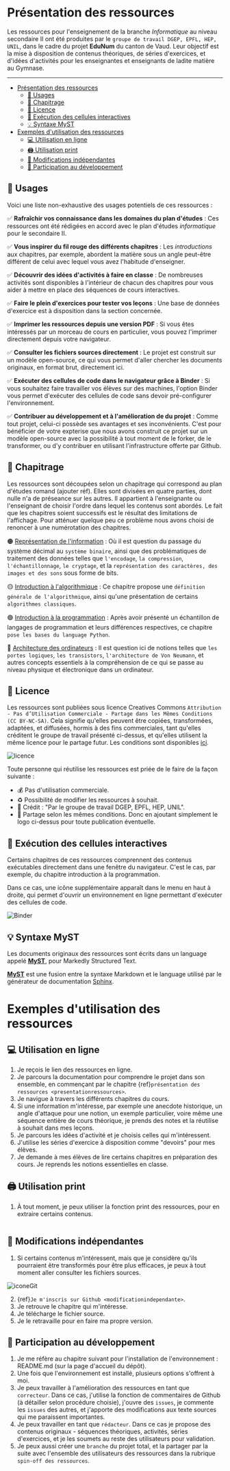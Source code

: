 # Présentation des ressources

Les ressources pour l'enseignement de la branche *Informatique* au niveau secondaire II ont été produites par le `groupe de travail DGEP, EPFL, HEP, UNIL`, dans le cadre du projet **EduNum** du canton de Vaud. Leur objectif est la mise à disposition de contenus théoriques, de séries d'exercices, et d'idées d'activités pour les enseignantes et enseignants de ladite matière au Gymnase. 

---

- [Présentation des ressources](#présentation-des-ressources)
  - [:dart: Usages](#dart-usages)
  - [:file_folder: Chapitrage](#file_folder-chapitrage)
  - [:pencil: Licence](#pencil-licence)
  - [:rocket: Exécution des cellules interactives](#rocket-exécution-des-cellules-interactives)
  - [:bulb: Syntaxe MyST](#bulb-syntaxe-myst)
- [Exemples d'utilisation des ressources](#exemples-dutilisation-des-ressources)
  - [:computer:	Utilisation en ligne](#computer-utilisation-en-ligne)
  - [:printer: Utilisation print](#printer-utilisation-print)
  - [:key: Modifications indépendantes](#key-modifications-indépendantes)
  - [:dna: Participation au développement](#dna-participation-au-développement)
  

## :dart: Usages 

Voici une liste non-exhaustive des usages potentiels de ces ressources : 

:white_check_mark: **Rafraîchir vos connaissance dans les domaines du plan d'études**
: Ces ressources ont été rédigées en accord avec le plan d'études *informatique* pour le secondaire II. 

:white_check_mark: **Vous inspirer du fil rouge des différents chapitres**
: Les *introductions* aux chapitres, par exemple, abordent la matière sous un angle peut-être différent de celui avec lequel vous avez l'habitude d'enseigner. 

:white_check_mark: **Découvrir des idées d'activités à faire en classe**
: De nombreuses activités sont disponibles à l'intérieur de chacun des chapitres pour vous aider à mettre en place des séquences de cours interactives. 

:white_check_mark: **Faire le plein d'exercices pour tester vos leçons**
: Une base de données d'exercice est à disposition dans la section concernée. 

:white_check_mark: **Imprimer les ressources depuis une version PDF**
: Si vous êtes intéressés par un morceau de cours en particulier, vous pouvez l'imprimer directement depuis votre navigateur. 

:white_check_mark: **Consulter les fichiers sources directement**
: Le projet est construit sur un modèle open-source, ce qui vous permet d'aller chercher les documents originaux, en format brut, directement ici. 

:white_check_mark: **Exécuter des cellules de code dans le navigateur grâce à Binder**
: Si vous souhaitez faire travailler vos élèves sur des machines, l'option Binder vous permet d'exécuter des cellules de code sans devoir pré-configurer l'environnement. 

:white_check_mark: **Contribuer au développement et à l'amélioration de du projet**
: Comme tout projet, celui-ci possède ses avantages et ses inconvénients. C'est pour bénéficier de votre expterise que nous avons construit ce projet sur un modèle open-source avec la possibilité à tout moment de le forker, de le transformer, ou d'y contribuer en utilisant l'infrastructure offerte par Github. 

## :file_folder: Chapitrage

Les ressources sont découpées selon un chapitrage qui correspond au plan d'études romand (ajouter réf). Elles sont divisées en quatre parties, dont nulle n'a de préseance sur les autres. Il appartient à l'enseignante ou l'enseignant de choisir l'ordre dans lequel les contenus sont abordés. Le fait que les chapitres soient successifs est le résultat des limitations de l'affichage. Pour atténuer quelque peu ce problème nous avons choisi de renoncer à une numérotation des chapitres. 

🟠 [Représentation de l'information](theme/representation-information/eleve.md)
: Où il est question du passage du système décimal au `système binaire`, ainsi que des problématiques de traitement des données telles que `l'encodage`, `la compression`, `l'échantillonnage`, `le cryptage`, et la `représentation des caractères, des images et des sons` sous forme de bits. 

🟡 [Introduction à l'algorithmique](content/theme/introduction-algorithmique)
: Ce chapitre propose une `définition générale de l'algorithmique`, ainsi qu'une présentation de certains `algorithmes classiques`. 

🟢 [Introduction à la programmation](content/theme/introduction-programmation)
: Après avoir présenté un échantillon de langages de programmation et leurs différences respectives, ce chapitre `pose les bases du language Python`. 

🔵 [Architecture des ordinateurs](content/theme/architecture-ordinateurs)
: Il est question ici de notions telles que `les portes logiques`, `les transistors`, `l'architecture de Von Neumann`, et autres concepts essentiels à la compréhension de ce qui se passe au niveau physique et électronique dans un ordinateur.

## :pencil: Licence

Les ressources sont publiées sous licence Creatives Commons `Attribution - Pas d’Utilisation Commerciale - Partage dans les Mêmes Conditions (CC BY-NC-SA)`. Cela signifie qu'elles peuvent être copiées, transformées, adaptées, et diffusées, hormis à des fins commerciales, tant qu'elles créditent le groupe de travail présenté ci-dessus, et qu'elles utilisent la même licence pour le partage futur. Les conditions sont disponibles [ici](https://creativecommons.org/licenses/?lang=fr). 

![licence](.../content/demostests/edito/images/presentation/by-nc-sa.png)

Toute personne qui réutilise les ressources est priée de le faire de la façon suivante : 

* 💰 Pas d'utilisation commerciale. 
* ♻️ Possibilité de modifier les ressources à souhait. 
* 📗 Crédit : "Par le groupe de travail DGEP, EPFL, HEP, UNIL". 
* 🤝 Partage selon les mêmes conditions. Donc en ajoutant simplement le logo ci-dessus pour toute publication éventuelle. 

## :rocket: Exécution des cellules interactives

Certains chapitres de ces ressources comprennent des contenus exécutables directement dans une fenêtre du navigateur. C'est le cas, par exemple, du chapitre introduction à la programmation. 

Dans ce cas, une icône supplémentaire apparaît dans le menu en haut à droite, qui permet d'ouvrir un environnement en ligne permettant d'exécuter des cellules de code. 

![Binder](images/presentation/iconebinder.png)

## :bulb: Syntaxe MyST

Les documents originaux des ressources sont écrits dans un language appelé [**MyST**](https://myst-parser.readthedocs.io/en/latest/using/syntax.html), pour Markedly Structured Text. 

[**MyST**](https://myst-parser.readthedocs.io/en/latest/using/syntax.html) est une fusion entre la syntaxe Markdown et le language utilisé par le générateur de documentation [Sphinx](https://fr.wikipedia.org/wiki/Sphinx_(g%C3%A9n%C3%A9rateur_de_documentation)#:~:text=Sphinx%20est%20un%20g%C3%A9n%C3%A9rateur%20de,%2C%20Urwid%2C%20ou%20encore%20Bazaar.). 

# Exemples d'utilisation des ressources

## :computer:	Utilisation en ligne

1. Je reçois le lien des ressources en ligne. 
2. Je parcours la documentation pour comprendre le projet dans son ensemble, en commençant par le chapitre {ref}`présentation des ressources <presentationressources>`.
3. Je navigue à travers les différents chapitres du cours. 
4. Si une information m'intéresse, par exemple une anecdote historique, un angle d'attaque pour une notion, un exemple particulier, voire même une séquence entière de cours théorique, je prends des notes et la réutilise à souhait dans mes leçons. 
5. Je parcours les idées d'activité et je choisis celles qui m'intéressent. 
6. J'utilise les séries d'exercice à disposition comme "devoirs" pour mes élèves. 
7. Je demande à mes élèves de lire certains chapitres en préparation des cours. Je reprends les notions essentielles en classe.  

## :printer: Utilisation print

1. À tout moment, je peux utiliser la fonction print des ressources, pour en extraire certains contenus. 

````{image} images/utilisation/print.png
````

## :key: Modifications indépendantes

1. Si certains contenus m'intéressent, mais que je considère qu'ils pourraient être transformés pour être plus efficaces, je peux à tout moment aller consulter les fichiers sources. 

![iconeGit](images/presentation/iconegit.png)

2. {ref}`Je m'inscris sur Github <modificationindependante>`.
3. Je retrouve le chapitre qui m'intéresse. 
4. Je télécharge le fichier source. 
5. Je le retravaille pour en faire ma propre version. 

## :dna: Participation au développement

1. Je me réfère au chapitre suivant pour l'installation de l'environnement : README.md (sur la page d'accueil du dépôt).
2. Une fois que l'environnement est installé, plusieurs options s'offrent à moi. 
3. Je peux travailler à l'amélioration des ressources en tant que `correcteur`. Dans ce cas, j'utilise la fonction de commentaires de Github (à détailler selon procédure choisie), j'ouvre des `issues`, je commente les `issues` des autres, et j'apporte des modifications aux texte sources qui me paraissent importantes. 
4. Je peux travailler en tant que `rédacteur`. Dans ce cas je propose des contenus originaux - séquences théoriques, activités, séries d'exercices, et je les soumets au reste des utilisateurs pour validation. 
5. Je peux aussi créer une `branche` du projet total, et la partager par la suite avec l'ensemble des utilisateurs des ressources dans la rubrique `spin-off des ressources`. 
